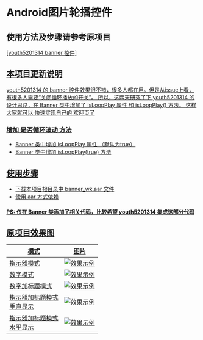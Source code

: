 # Android图片轮播控件

## 使用方法及步骤请参考原项目

<a href="https://github.com/youth5201314/banner" target="_blank"> [youth5201314 banner 控件]

## 本项目更新说明

youth5201314 的 banner 控件效果很不错，很多人都在用。但是从issue上看，有很多人需要“关闭循环播放的开关”。
所以，这两天研究了下 youth5201314 的设计思路，在 Banner 类中增加了 isLoopPlay 属性 和 isLoopPlay() 方法。
这样大家就可以 快速实现自己的 欢迎页了


### 增加 是否循环滚动 方法

* Banner 类中增加 isLoopPlay 属性 （默认为true）
* Banner 类中增加 isLoopPlay(true) 方法 

## 使用步骤

* 下载本项目根目录中 banner_wk.aar 文件
* 使用 aar 方式依赖

#### PS: 仅在 Banner 类添加了相关代码，比较希望 youth5201314 集成这部分代码



## 原项目效果图

|模式|图片
|---|---|
|指示器模式|![效果示例](http://oceh51kku.bkt.clouddn.com/banner_example1.png)|
|数字模式|![效果示例](http://oceh51kku.bkt.clouddn.com/banner_example2.png)|
|数字加标题模式|![效果示例](http://oceh51kku.bkt.clouddn.com/banner_example3.png)|
|指示器加标题模式<br>垂直显示|![效果示例](http://oceh51kku.bkt.clouddn.com/banner_example4.png)|
|指示器加标题模式<br>水平显示|![效果示例](http://oceh51kku.bkt.clouddn.com/banner_example5.png)|















